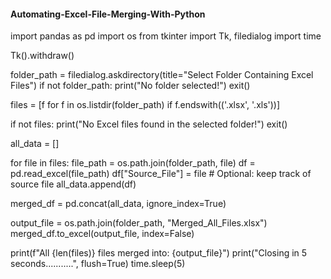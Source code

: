 #### Automating-Excel-File-Merging-With-Python

import pandas as pd
import os
from tkinter import Tk, filedialog
import time

Tk().withdraw()


folder_path = filedialog.askdirectory(title="Select Folder Containing Excel Files")
if not folder_path:
    print("No folder selected!")
    exit()


files = [f for f in os.listdir(folder_path) if f.endswith(('.xlsx', '.xls'))]

if not files:
    print("No Excel files found in the selected folder!")
    exit()


all_data = []


for file in files:
    file_path = os.path.join(folder_path, file)
    df = pd.read_excel(file_path)
    df["Source_File"] = file   # Optional: keep track of source file
    all_data.append(df)

merged_df = pd.concat(all_data, ignore_index=True)

output_file = os.path.join(folder_path, "Merged_All_Files.xlsx")
merged_df.to_excel(output_file, index=False)

print(f"All {len(files)} files merged into: {output_file}")
print("Closing in 5 seconds...........", flush=True)
time.sleep(5)
